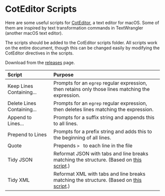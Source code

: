 # CotEditor Scripts

Here are some useful scripts for [CotEditor](https://coteditor.com), a text editor for macOS. Some of them are inspired by text transformation commands in TextWrangler (another macOS text editor).

The scripts should be added to the CotEditor scripts folder. All scripts work on the entire document, though this can be changed easily by modifying the CotEditor directives in the scripts. 

Download from the [releases](https://github.com/playerofgames/CotEditor-Scripts/releases) page.

| Script | Purpose |
|:--|:--|
| Keep Lines Containing... | Prompts for an `egrep` regular expression, then retains only those lines matching the expression. |
| Delete Lines Containing... | Prompts for an `egrep` regular expression, then deletes lines matching the expression.  |
| Append to Lines... | Prompts for a suffix string and appends this to all lines. |
| Prepend to Lines | Prompts for a prefix string and adds this to the beginning of all lines. |
| Quote | Prepends `> ` to each line in the file |
| Tidy JSON | Reformat JSON with tabs and line breaks matching the structure. (Based on [this script](http://www.kyleclegg.com/blog/tidy-json-formatting-with-textwrangler).) |
| Tidy XML | Reformat XML with tabs and line breaks matching the structure. (Based on [this script](https://magp.ie/2010/02/15/format-xml-with-textwrangler/).) |
